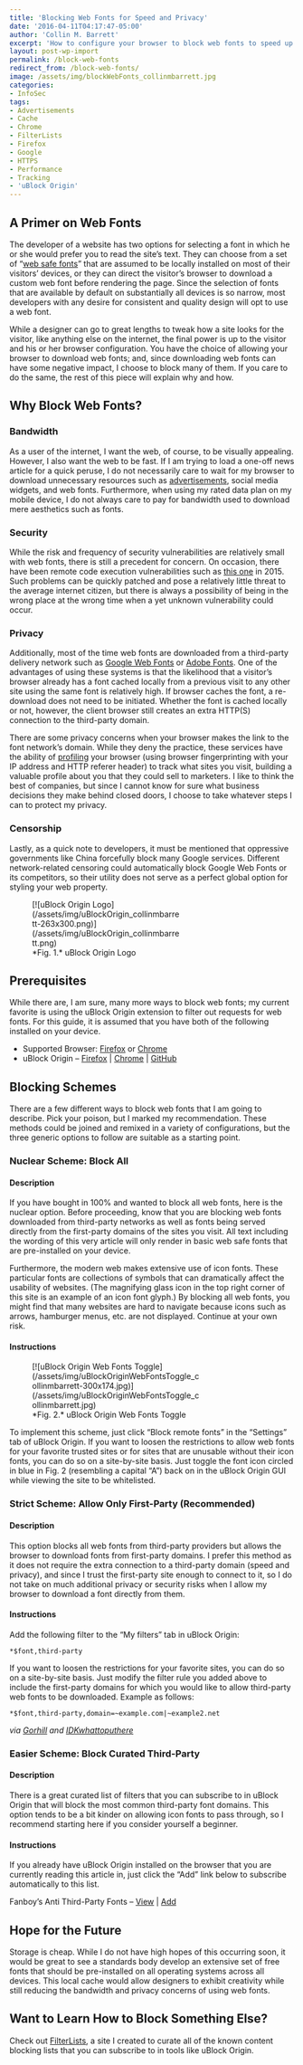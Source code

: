 ```yaml
---
title: 'Blocking Web Fonts for Speed and Privacy'
date: '2016-04-11T04:17:47-05:00'
author: 'Collin M. Barrett'
excerpt: 'How to configure your browser to block web fonts to speed up your web browsing and protect your privacy.'
layout: post-wp-import
permalink: /block-web-fonts
redirect_from: /block-web-fonts/
image: /assets/img/blockWebFonts_collinmbarrett.jpg
categories:
- InfoSec
tags:
- Advertisements
- Cache
- Chrome
- FilterLists
- Firefox
- Google
- HTTPS
- Performance
- Tracking
- 'uBlock Origin'
---
```


## A Primer on Web Fonts

The developer of a website has two options for selecting a font in which he or she would prefer you to read the site’s
text. They can choose from a set of “[web safe fonts](https://www.cssfontstack.com/ "CSS Font Stack")” that are assumed
to be locally installed on most of their visitors’ devices, or they can direct the visitor’s browser to download a
custom web font before rendering the page. Since the selection of fonts that are available by default on substantially
all devices is so narrow, most developers with any desire for consistent and quality design will opt to use a web font.

While a designer can go to great lengths to tweak how a site looks for the visitor, like anything else on the internet,
the final power is up to the visitor and his or her browser configuration. You have the choice of allowing your browser
to download web fonts; and, since downloading web fonts can have some negative impact, I choose to block many of them.
If you care to do the same, the rest of this piece will explain why and how.

## Why Block Web Fonts?

### Bandwidth

As a user of the internet, I want the web, of course, to be visually appealing. However, I also want the web to be fast.
If I am trying to load a one-off news article for a quick peruse, I do not necessarily care to wait for my browser to
download unnecessary resources such as [advertisements](/tag/advertisements/), social media widgets, and web fonts.
Furthermore, when using my rated data plan on my mobile device, I do not always care to pay for bandwidth used to
download mere aesthetics such as fonts.

### Security

While the risk and frequency of security vulnerabilities are relatively small with web fonts, there is still a precedent
for concern. On occasion, there have been remote code execution vulnerabilities such as [this
one](https://docs.microsoft.com/en-us/security-updates/SecurityBulletins/2015/ms15-044 "Vulnerabilities in Microsoft
Font Drivers Could Allow Remote Code Execution") in 2015. Such problems can be quickly patched and pose a relatively
little threat to the average internet citizen, but there is always a possibility of being in the wrong place at the
wrong time when a yet unknown vulnerability could occur.

### Privacy

Additionally, most of the time web fonts are downloaded from a third-party delivery network such as [Google Web
Fonts](https://fonts.google.com/) or [Adobe Fonts](https://fonts.adobe.com/). One of the advantages of using these
systems is that the likelihood that a visitor’s browser already has a font cached locally from a previous visit to any
other site using the same font is relatively high. If browser caches the font, a re-download does not need to be
initiated. Whether the font is cached locally or not, however, the client browser still creates an extra HTTP(S)
connection to the third-party domain.

There are some privacy concerns when your browser makes the link to the font network’s domain. While they deny the
practice, these services have the ability of [profiling](/tag/tracking/) your browser (using browser fingerprinting with
your IP address and HTTP referer header) to track what sites you visit, building a valuable profile about you that they
could sell to marketers. I like to think the best of companies, but since I cannot know for sure what business decisions
they make behind closed doors, I choose to take whatever steps I can to protect my privacy.

### Censorship

Lastly, as a quick note to developers, it must be mentioned that oppressive governments like China forcefully block many
Google services. Different network-related censoring could automatically block Google Web Fonts or its competitors, so
their utility does not serve as a perfect global option for styling your web property.

<figure aria-describedby="caption-attachment-2630" class="wp-caption alignright" id="attachment_2630"
    style="width: 263px">[![uBlock Origin
    Logo](/assets/img/uBlockOrigin_collinmbarrett-263x300.png)](/assets/img/uBlockOrigin_collinmbarrett.png)<figcaption
        class="wp-caption-text" id="caption-attachment-2630">*Fig. 1.* uBlock Origin Logo</figcaption>
</figure>

## Prerequisites

While there are, I am sure, many more ways to block web fonts; my current favorite is using the uBlock Origin extension
to filter out requests for web fonts. For this guide, it is assumed that you have both of the following installed on
your device.

- Supported Browser: [Firefox](https://www.mozilla.org/en-US/firefox/) or [Chrome](https://www.google.com/chrome/)
- uBlock Origin – [Firefox](https://addons.mozilla.org/en-US/firefox/addon/ublock-origin/ "uBlock Origin for Firefox") |
[Chrome](https://chrome.google.com/webstore/detail/ublock-origin/cjpalhdlnbpafiamejdnhcphjbkeiagm?hl=en "uBlock Origin
for Chrome") | [GitHub](https://github.com/gorhill/uBlock "uBlock Origin on GitHub")

## Blocking Schemes

There are a few different ways to block web fonts that I am going to describe. Pick your poison, but I marked my
recommendation. These methods could be joined and remixed in a variety of configurations, but the three generic options
to follow are suitable as a starting point.

### Nuclear Scheme: Block All

#### Description

If you have bought in 100% and wanted to block all web fonts, here is the nuclear option. Before proceeding, know that
you are blocking web fonts downloaded from third-party networks as well as fonts being served directly from the
first-party domains of the sites you visit. All text including the wording of this very article will only render in
basic web safe fonts that are pre-installed on your device.

Furthermore, the modern web makes extensive use of icon fonts. These particular fonts are collections of symbols that
can dramatically affect the usability of websites. (The magnifying glass icon in the top right corner of this site is an
example of an icon font glyph.) By blocking all web fonts, you might find that many websites are hard to navigate
because icons such as arrows, hamburger menus, etc. are not displayed. Continue at your own risk.

#### Instructions

<figure aria-describedby="caption-attachment-2644" class="wp-caption alignright" id="attachment_2644"
    style="width: 300px">[![uBlock Origin Web Fonts
    Toggle](/assets/img/uBlockOriginWebFontsToggle_collinmbarrett-300x174.jpg)](/assets/img/uBlockOriginWebFontsToggle_collinmbarrett.jpg)
    <figcaption class="wp-caption-text" id="caption-attachment-2644">*Fig. 2.* uBlock Origin Web Fonts Toggle
    </figcaption>
</figure>

To implement this scheme, just click “Block remote fonts” in the “Settings” tab of uBlock Origin. If you want to loosen
the restrictions to allow web fonts for your favorite trusted sites or for sites that are unusable without their icon
fonts, you can do so on a site-by-site basis. Just toggle the font icon circled in blue in Fig. 2 (resembling a capital
“A”) back on in the uBlock Origin GUI while viewing the site to be whitelisted.

### Strict Scheme: Allow Only First-Party (Recommended)

#### Description

This option blocks all web fonts from third-party providers but allows the browser to download fonts from first-party
domains. I prefer this method as it does not require the extra connection to a third-party domain (speed and privacy),
and since I trust the first-party site enough to connect to it, so I do not take on much additional privacy or security
risks when I allow my browser to download a font directly from them.

#### Instructions

Add the following filter to the “My filters” tab in uBlock Origin:

```
*$font,third-party

```

If you want to loosen the restrictions for your favorite sites, you can do so on a site-by-site basis. Just modify the
filter rule you added above to include the first-party domains for which you would like to allow third-party web fonts
to be downloaded. Example as follows:

```
*$font,third-party,domain=~example.com|~example2.net

```

*via [Gorhill](https://github.com/gorhill/uBlock/issues/363#issuecomment-191796040 "uBlock Origin GitHub Issue") and
[IDKwhattoputhere](https://github.com/gorhill/uBlock/issues/363#issuecomment-199870634 "uBlock Origin GitHub Issue")*

### Easier Scheme: Block Curated Third-Party

#### Description

There is a great curated list of filters that you can subscribe to in uBlock Origin that will block the most common
third-party font domains. This option tends to be a bit kinder on allowing icon fonts to pass through, so I recommend
starting here if you consider yourself a beginner.

#### Instructions

If you already have uBlock Origin installed on the browser that you are currently reading this article in, just click
the “Add” link below to subscribe automatically to this list.

Fanboy’s Anti Third-Party Fonts – [View](https://fanboy.co.nz/fanboy-antifonts.txt "View Fanboy's Anti Third-Party
Fonts") | [Add](abp:subscribe?location=https://fanboy.co.nz/fanboy-antifonts.txt&title=Fanboy%20Third-Party%20Fonts "Add
Fanboy's Anti Third-Party Fonts to uBlock Origin or Adblock Plus")

## Hope for the Future

Storage is cheap. While I do not have high hopes of this occurring soon, it would be great to see a standards body
develop an extensive set of free fonts that should be pre-installed on all operating systems across all devices. This
local cache would allow designers to exhibit creativity while still reducing the bandwidth and privacy concerns of using
web fonts.

## Want to Learn How to Block Something Else?

Check out [FilterLists](https://filterlists.com/), a site I created to curate all of the known content blocking lists
that you can subscribe to in tools like uBlock Origin.
